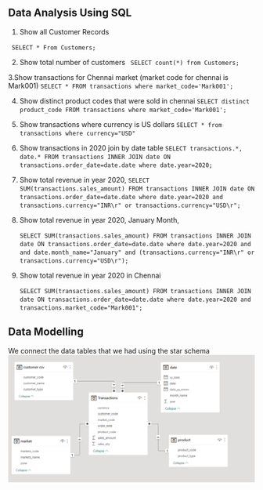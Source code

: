 ## Data Analysis Using SQL

1. Show all Customer Records

` SELECT * From Customers;`

2. Show total number of customers
` SELECT count(*) from Customers;`

3.Show transactions for Chennai market (market code for chennai is Mark001) 
`SELECT * FROM transactions where market_code='Mark001';`

4. Show distinct product codes that were sold in chennai
`SELECT distinct product_code FROM transactions where market_code='Mark001';`

5. Show transactions where currency is US dollars
`SELECT * from transactions where currency="USD"`

6. Show transactions in 2020 join by date table
`SELECT transactions.*, date.* FROM transactions INNER JOIN date ON transactions.order_date=date.date where date.year=2020;`

7. Show total revenue in year 2020,
`SELECT SUM(transactions.sales_amount) FROM transactions INNER JOIN date ON transactions.order_date=date.date where date.year=2020 and transactions.currency="INR\r" or transactions.currency="USD\r";`
	
8. Show total revenue in year 2020, January Month,

    `SELECT SUM(transactions.sales_amount) FROM transactions INNER JOIN date ON transactions.order_date=date.date where date.year=2020 and and date.month_name="January" and (transactions.currency="INR\r" or transactions.currency="USD\r");`

9. Show total revenue in year 2020 in Chennai

    `SELECT SUM(transactions.sales_amount) FROM transactions INNER JOIN date ON transactions.order_date=date.date where date.year=2020
and transactions.market_code="Mark001";`



## Data Modelling 
 We connect the data tables that we had using the star schema
 ![Alt Text](https://github.com/sassykrishna-049/Atliq_sales_insights_powerbi/blob/main/Dataset/Data%20Model.png)


